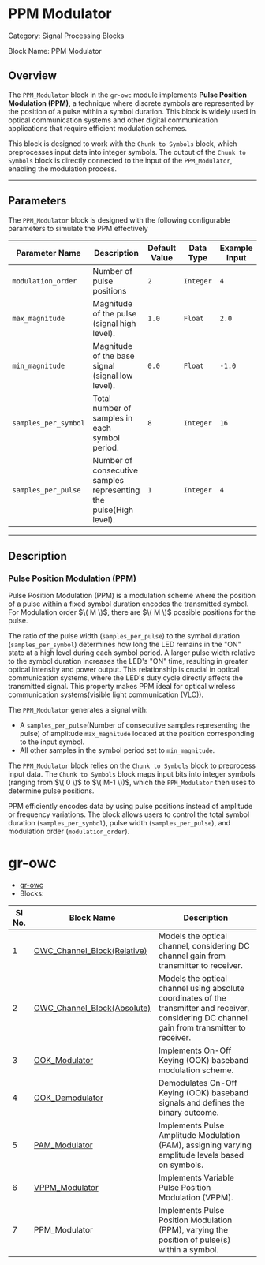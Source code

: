 # PPM Modulator
Category: Signal Processing Blocks

Block Name: PPM Modulator

## Overview
The `PPM_Modulator` block in the `gr-owc` module implements **Pulse Position Modulation (PPM)**, a technique where discrete symbols are represented by the position of a pulse within a symbol duration. This block is widely used in optical communication systems and other digital communication applications that require efficient modulation schemes.

This block is designed to work with the `Chunk to Symbols` block, which preprocesses input data into integer symbols. The output of the `Chunk to Symbols` block is directly connected to the input of the `PPM_Modulator`, enabling the modulation process.

---

## Parameters

The `PPM_Modulator` block is designed with the following configurable parameters to simulate the PPM effectively

| Parameter Name         | Description                                                                 | Default Value | Data Type       | Example Input |
|------------------------|-----------------------------------------------------------------------------|---------------|-----------------|---------------|
| `modulation_order`     | Number of pulse positions       | `2`           | `Integer`       | `4`           |
| `max_magnitude`        | Magnitude of the pulse (signal high level).                                | `1.0`         | `Float`         | `2.0`         |
| `min_magnitude`        | Magnitude of the base signal (signal low level).                           | `0.0`         | `Float`         | `-1.0`        |
| `samples_per_symbol`   | Total number of samples in each symbol period.                             | `8`           | `Integer`       | `16`          |
| `samples_per_pulse`    | Number of consecutive samples representing the pulse(High level).                      | `1`           | `Integer`       | `4`           |

---

## Description

### Pulse Position Modulation (PPM)
Pulse Position Modulation (PPM) is a modulation scheme where the position of a pulse within a fixed symbol duration encodes the transmitted symbol. For Modulation order $\( M \)$, there are $\( M \)$ possible positions for the pulse.

The ratio of the pulse width (`samples_per_pulse`) to the symbol duration (`samples_per_symbol`) determines how long the LED remains in the "ON" state at a high level during each symbol period. A larger pulse width relative to the symbol duration increases the LED's "ON" time, resulting in greater optical intensity and power output. This relationship is crucial in optical communication systems, where the LED's duty cycle directly affects the transmitted signal. This property makes PPM ideal for optical wireless communication systems(visible light communication (VLC)).

The `PPM_Modulator` generates a signal with:
- A `samples_per_pulse`(Number of consecutive samples representing the pulse) of amplitude `max_magnitude` located at the position corresponding to the input symbol.
- All other samples in the symbol period set to `min_magnitude`.

The `PPM_Modulator` block relies on the `Chunk to Symbols` block to preprocess input data. The `Chunk to Symbols` block maps input bits into integer symbols (ranging from $\( 0 \)$ to $\( M-1 \))$, which the `PPM_Modulator` then uses to determine pulse positions.

PPM efficiently encodes data by using pulse positions instead of amplitude or frequency variations. The block allows users to control the total symbol duration (`samples_per_symbol`), pulse width (`samples_per_pulse`), and modulation order (`modulation_order`).



# gr-owc
* [gr-owc](https://github.com/UCaNLabUMB/gr-owc/tree/main)
*  Blocks:
  
| Sl No. | Block Name                    | Description                                                                                               |
|--------|--------------------------------|-----------------------------------------------------------------------------------------------------------|
| 1      | [OWC_Channel_Block(Relative)](https://github.com/UCaNLabUMB/gr-owc/blob/main/docs/gr-owc%3A%20Documentation/Blocks/OWC_Channel_Model(Relative).md)    | Models the optical channel, considering DC channel gain from transmitter to receiver.                     |
| 2      | [OWC_Channel_Block(Absolute)](https://github.com/UCaNLabUMB/gr-owc/blob/main/docs/gr-owc%3A%20Documentation/Blocks/OWC_Channel_Block(Absolute).md)    | Models the optical channel using absolute coordinates of the transmitter and receiver, considering DC channel gain from transmitter to receiver. |
| 3      | [OOK_Modulator](https://github.com/UCaNLabUMB/gr-owc/blob/main/docs/gr-owc%3A%20Documentation/Blocks/OOK_Modulator.md)                  | Implements On-Off Keying (OOK) baseband modulation scheme.                                                |
| 4      | [OOK_Demodulator](https://github.com/UCaNLabUMB/gr-owc/blob/main/docs/gr-owc%3A%20Documentation/Blocks/OOK_Demodulator.md)                | Demodulates On-Off Keying (OOK) baseband signals and defines the binary outcome.                          |
| 5      | [PAM_Modulator](https://github.com/UCaNLabUMB/gr-owc/blob/main/docs/gr-owc%3A%20Documentation/Blocks/PAM_Modulator.md)                | Implements Pulse Amplitude Modulation (PAM), assigning varying amplitude levels based on symbols.           |
| 6      | [VPPM_Modulator](https://github.com/UCaNLabUMB/gr-owc/blob/main/docs/gr-owc%3A%20Documentation/Blocks/VPPM_Modulator.md)                | Implements Variable Pulse Position Modulation (VPPM).                          |
| 7      | PPM_Modulator             | Implements Pulse Position Modulation (PPM), varying the position of pulse(s) within a symbol.                          |
